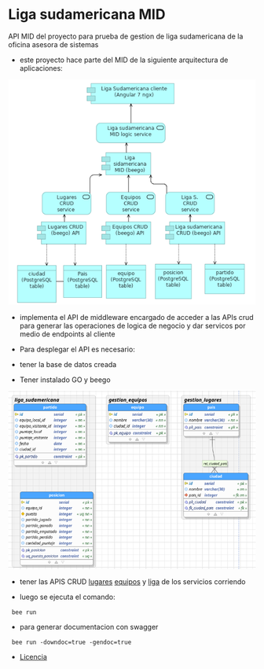 # Liga sudamericana MID

API MID del proyecto para prueba de gestion de liga sudamericana de la oficina asesora de sistemas

- este proyecto hace parte del MID de la siguiente arquitectura de aplicaciones:

![arquitectura](arquitectura.png)

- implementa el API de middleware encargado de acceder a las APIs crud para generar las operaciones de logica de negocio y dar servicos por medio de endpoints al cliente


- Para desplegar el API es necesario:
- tener la base de datos creada
- Tener instalado GO y beego

![bd](bd.png)
- tener las APIS CRUD [lugares](https://github.com/CarlosGutierrezArdila/gestion_lugares_crud) [equipos](https://github.com/CarlosGutierrezArdila/gestion_equipos_crud) y [liga](https://github.com/CarlosGutierrezArdila/liga_sudamericana_crud) de los servicios corriendo

- luego se ejecuta el comando: 

```
 bee run 
```

- para generar documentacion con swagger

```
 bee run -downdoc=true -gendoc=true 
```

- [Licencia](LICENSE)
